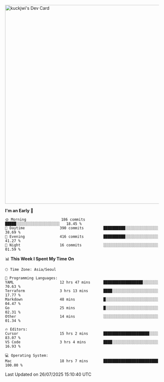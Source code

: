 <a href="https://app.daily.dev/kuckhwancho"><img src="https://api.daily.dev/devcards/v2/efef39c8028947428b3c0b486b9cd9b6.png?r=iz2&type=wide" width="652" alt="kuckjwi's Dev Card"/></a>

<!--START_SECTION:waka-->
**I'm an Early 🐤** 

```text
🌞 Morning                186 commits         █████░░░░░░░░░░░░░░░░░░░░   18.45 % 
🌆 Daytime                390 commits         ██████████░░░░░░░░░░░░░░░   38.69 % 
🌃 Evening                416 commits         ██████████░░░░░░░░░░░░░░░   41.27 % 
🌙 Night                  16 commits          ░░░░░░░░░░░░░░░░░░░░░░░░░   01.59 % 
```


📊 **This Week I Spent My Time On** 

```text
🕑︎ Time Zone: Asia/Seoul

💬 Programming Languages: 
YAML                     12 hrs 47 mins      ██████████████████░░░░░░░   70.63 % 
Terraform                3 hrs 13 mins       ████░░░░░░░░░░░░░░░░░░░░░   17.77 % 
Markdown                 48 mins             █░░░░░░░░░░░░░░░░░░░░░░░░   04.47 % 
Go                       25 mins             █░░░░░░░░░░░░░░░░░░░░░░░░   02.31 % 
Other                    14 mins             ░░░░░░░░░░░░░░░░░░░░░░░░░   01.34 % 

🔥 Editors: 
Cursor                   15 hrs 2 mins       █████████████████████░░░░   83.07 % 
VS Code                  3 hrs 4 mins        ████░░░░░░░░░░░░░░░░░░░░░   16.93 % 

💻 Operating System: 
Mac                      18 hrs 7 mins       █████████████████████████   100.00 % 
```


 Last Updated on 26/07/2025 15:10:40 UTC
<!--END_SECTION:waka-->
